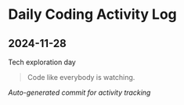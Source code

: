 # Daily Coding Activity Log

## 2024-11-28

Tech exploration day

> Code like everybody is watching.

*Auto-generated commit for activity tracking*
